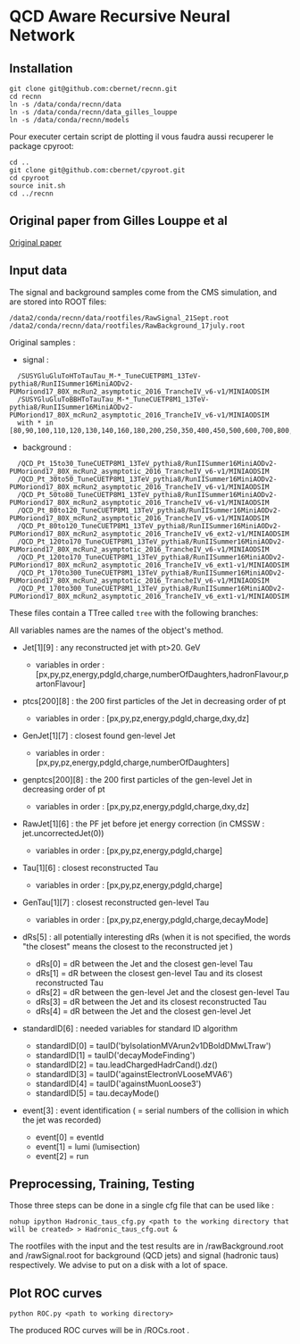# QCD Aware Recursive Neural Network

## Installation

```
git clone git@github.com:cbernet/recnn.git 
cd recnn
ln -s /data/conda/recnn/data
ln -s /data/conda/recnn/data_gilles_louppe
ln -s /data/conda/recnn/models
```

Pour executer certain script de plotting il vous faudra aussi recuperer le package cpyroot:

```
cd ..
git clone git@github.com:cbernet/cpyroot.git
cd cpyroot
source init.sh
cd ../recnn
```

## Original paper from Gilles Louppe et al

[Original paper](https://arxiv.org/abs/1702.00748)

## Input data

The signal and background samples come from the CMS simulation, and are stored into ROOT files: 

```
/data2/conda/recnn/data/rootfiles/RawSignal_21Sept.root
/data2/conda/recnn/data/rootfiles/RawBackground_17july.root  
```

Original samples :

* signal :

```
  /SUSYGluGluToHToTauTau_M-*_TuneCUETP8M1_13TeV-pythia8/RunIISummer16MiniAODv2-PUMoriond17_80X_mcRun2_asymptotic_2016_TrancheIV_v6-v1/MINIAODSIM
  /SUSYGluGluToBBHToTauTau_M-*_TuneCUETP8M1_13TeV-pythia8/RunIISummer16MiniAODv2-PUMoriond17_80X_mcRun2_asymptotic_2016_TrancheIV_v6-v1/MINIAODSIM
  with * in [80,90,100,110,120,130,140,160,180,200,250,350,400,450,500,600,700,800,900,1000,1200,1400,1600,1800,2000,2300,2600,2900,3200]
```

* background :

```
  /QCD_Pt_15to30_TuneCUETP8M1_13TeV_pythia8/RunIISummer16MiniAODv2-PUMoriond17_80X_mcRun2_asymptotic_2016_TrancheIV_v6-v1/MINIAODSIM
  /QCD_Pt_30to50_TuneCUETP8M1_13TeV_pythia8/RunIISummer16MiniAODv2-PUMoriond17_80X_mcRun2_asymptotic_2016_TrancheIV_v6-v1/MINIAODSIM
  /QCD_Pt_50to80_TuneCUETP8M1_13TeV_pythia8/RunIISummer16MiniAODv2-PUMoriond17_80X_mcRun2_asymptotic_2016_TrancheIV_v6-v1/MINIAODSIM
  /QCD_Pt_80to120_TuneCUETP8M1_13TeV_pythia8/RunIISummer16MiniAODv2-PUMoriond17_80X_mcRun2_asymptotic_2016_TrancheIV_v6-v1/MINIAODSIM
  /QCD_Pt_80to120_TuneCUETP8M1_13TeV_pythia8/RunIISummer16MiniAODv2-PUMoriond17_80X_mcRun2_asymptotic_2016_TrancheIV_v6_ext2-v1/MINIAODSIM
  /QCD_Pt_120to170_TuneCUETP8M1_13TeV_pythia8/RunIISummer16MiniAODv2-PUMoriond17_80X_mcRun2_asymptotic_2016_TrancheIV_v6-v1/MINIAODSIM
  /QCD_Pt_120to170_TuneCUETP8M1_13TeV_pythia8/RunIISummer16MiniAODv2-PUMoriond17_80X_mcRun2_asymptotic_2016_TrancheIV_v6_ext1-v1/MINIAODSIM
  /QCD_Pt_170to300_TuneCUETP8M1_13TeV_pythia8/RunIISummer16MiniAODv2-PUMoriond17_80X_mcRun2_asymptotic_2016_TrancheIV_v6-v1/MINIAODSIM
  /QCD_Pt_170to300_TuneCUETP8M1_13TeV_pythia8/RunIISummer16MiniAODv2-PUMoriond17_80X_mcRun2_asymptotic_2016_TrancheIV_v6_ext1-v1/MINIAODSIM
```

These files contain a TTree called `tree` with the following branches:

All variables names are the names of the object's method.

* Jet[1][9] : any reconstructed jet with pt>20. GeV
  	* variables in order : [px,py,pz,energy,pdgId,charge,numberOfDaughters,hadronFlavour,partonFlavour]

* ptcs[200][8] : the 200 first particles of the Jet in decreasing order of pt
  	* variables in order : [px,py,pz,energy,pdgId,charge,dxy,dz]

* GenJet[1][7] : closest found gen-level Jet
	 * variables in order : [px,py,pz,energy,pdgId,charge,numberOfDaughters]

* genptcs[200][8] : the 200 first particles of the gen-level Jet in decreasing order of pt
 	 * variables in order : [px,py,pz,energy,pdgId,charge,dxy,dz]

* RawJet[1][6] : the PF jet before jet energy correction (in CMSSW : jet.uncorrectedJet(0))
  	* variables in order : [px,py,pz,energy,pdgId,charge]

* Tau[1][6] : closest reconstructed Tau
  	* variables in order : [px,py,pz,energy,pdgId,charge]

* GenTau[1][7] : closest reconstructed gen-level Tau
  	* variables in order : [px,py,pz,energy,pdgId,charge,decayMode]

* dRs[5] : all potentially interesting dRs (when it is not specified, the words "the closest" means the closest to the reconstructed jet )
  	* dRs[0] = dR between the Jet and the closest gen-level Tau
  	* dRs[1] = dR between the closest gen-level Tau and its closest reconstructed Tau
  	* dRs[2] = dR between the gen-level Jet and the closest gen-level Tau
  	* dRs[3] = dR between the Jet and its closest reconstructed Tau
  	* dRs[4] = dR between the Jet and the closest gen-level Jet

* standardID[6] : needed variables for standard ID algorithm
  	* standardID[0] = tauID('byIsolationMVArun2v1DBoldDMwLTraw')
  	* standardID[1] = tauID('decayModeFinding')
  	* standardID[2] = tau.leadChargedHadrCand().dz()
  	* standardID[3] = tauID('againstElectronVLooseMVA6')
  	* standardID[4] = tauID('againstMuonLoose3')
  	* standardID[5] = tau.decayMode()

* event[3] : event identification ( = serial numbers of the collision in which the jet was recorded)
  	* event[0] = eventId
  	* event[1] = lumi (lumisection)
  	* event[2] = run

## Preprocessing, Training, Testing

Those three steps can be done in a single cfg file that can be used like :

    nohup ipython Hadronic_taus_cfg.py <path to the working directory that will be created> > Hadronic_taus_cfg.out &
    
The rootfiles with the input and the test results are in <workdir>/rawBackground.root and <workdir>/rawSignal.root for background (QCD jets) and signal (hadronic taus) respectively. We advise to put <workdir> on a disk with a lot of space.
    
## Plot ROC curves

    python ROC.py <path to working directory>
    
The produced ROC curves will be in <workdir>/ROCs.root .
